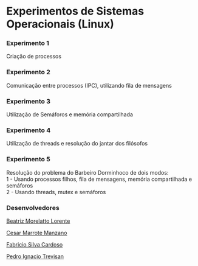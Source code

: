 # Experimentos de Sistemas Operacionais (Linux)

### Experimento 1
Criação de processos

### Experimento 2
Comunicação entre processos (IPC), utilizando fila de mensagens

### Experimento 3
Utilização de Semáforos e memória compartilhada

### Experimento 4
Utilização de threads e resolução do jantar dos filósofos

### Experimento 5
Resolução do problema do Barbeiro Dorminhoco de dois modos:<br>
1 - Usando processos filhos, fila de mensagens, memória compartilhada e semáforos
<br>
2 - Usando threads, mutex e semáforos

### Desenvolvedores
[Beatriz Morelatto Lorente](https://github.com/BiaLorente)

[Cesar Marrote Manzano](https://github.com/cesarmmanzano)

[Fabricio Silva Cardoso](https://github.com/Unknowgamer1)

[Pedro Ignacio Trevisan](https://github.com/pedro-it-Rep)
